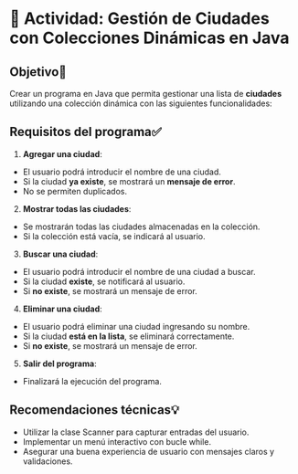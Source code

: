 # 🧾 Actividad: Gestión de Ciudades con Colecciones Dinámicas en Java
## Objetivo🎯
Crear un programa en Java que permita gestionar una lista de **ciudades**
utilizando una colección dinámica con las siguientes funcionalidades:
## Requisitos del programa✅
1. **Agregar una ciudad**:
- El usuario podrá introducir el nombre de una ciudad.
- Si la ciudad **ya existe**, se mostrará un **mensaje de error**.
- No se permiten duplicados.
2. **Mostrar todas las ciudades**:
- Se mostrarán todas las ciudades almacenadas en la colección.
- Si la colección está vacía, se indicará al usuario.
3. **Buscar una ciudad**:
- El usuario podrá introducir el nombre de una ciudad a buscar.
- Si la ciudad **existe**, se notificará al usuario.
- Si **no existe**, se mostrará un mensaje de error.
4. **Eliminar una ciudad**:
- El usuario podrá eliminar una ciudad ingresando su nombre.
- Si la ciudad **está en la lista**, se eliminará correctamente.
- Si **no existe**, se mostrará un mensaje de error.
5. **Salir del programa**:
- Finalizará la ejecución del programa.
## Recomendaciones técnicas💡
- Utilizar la clase Scanner para capturar entradas del usuario.
- Implementar un menú interactivo con bucle while.
- Asegurar una buena experiencia de usuario con mensajes claros y validaciones.